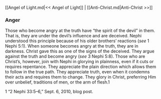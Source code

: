 [[Angel of Light.md|<< Angel of Light]]  |  [[Anti-Christ.md|Anti-Christ >>]]

### Anger
Those who become angry at the truth have “the spirit of the devil” in them. That is, they are under the devil’s influence and are deceived. Nephi understood this principle because of his older brothers’ reactions (*see* 1 Nephi 5:1). When someone becomes angry at the truth, they are in darkness. Christ gave this as one of the signs of the deceived. They argue against the truth and become angry (*see* 3 Nephi 5:8). Those who are Christ’s, however, join with Nephi in glorying in plainness, even if it cuts or requires repentance. They appreciate the plain direction which allows them to follow in the true path. They appreciate truth, even when it condemns their acts and requires them to change. They glory in Christ, preferring Him over unbelief, traditions of men, or the arm of flesh.1



1 “2 Nephi 33:5–6,” Sept. 6, 2010, blog post.
